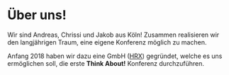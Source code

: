 # Über uns!

Wir sind Andreas, Chrissi und Jakob aus Köln! Zusammen realisieren wir den
langjährigen Traum, eine eigene Konferenz möglich zu machen.

Anfang 2018 haben wir dazu eine GmbH ([HRX](https://hrx.events/)) gegründet, welche es uns ermöglichen soll, die erste **Think About!** Konferenz durchzuführen.
